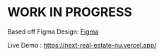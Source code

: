 # WORK IN PROGRESS

Based off Figma Design: [Figma](<https://www.figma.com/community/file/1221073811749480010/Real-estate-web-design-(Community)>)

Live Demo : https://next-real-estate-nu.vercel.app/
